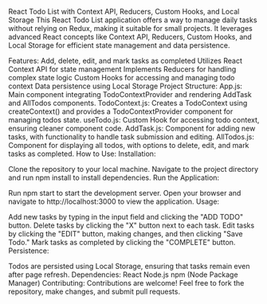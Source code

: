 
React Todo List with Context API, Reducers, Custom Hooks, and Local Storage
This React Todo List application offers a way to manage daily tasks without relying on Redux, making it suitable for small projects. It leverages advanced React concepts like Context API, Reducers, Custom Hooks, and Local Storage for efficient state management and data persistence.

Features:
Add, delete, edit, and mark tasks as completed
Utilizes React Context API for state management
Implements Reducers for handling complex state logic
Custom Hooks for accessing and managing todo context
Data persistence using Local Storage
Project Structure:
App.js: Main component integrating TodoContextProvider and rendering AddTask and AllTodos components.
TodoContext.js: Creates a TodoContext using createContext() and provides a TodoContextProvider component for managing todos state.
useTodo.js: Custom Hook for accessing todo context, ensuring cleaner component code.
AddTask.js: Component for adding new tasks, with functionality to handle task submission and editing.
AllTodos.js: Component for displaying all todos, with options to delete, edit, and mark tasks as completed.
How to Use:
Installation:

Clone the repository to your local machine.
Navigate to the project directory and run npm install to install dependencies.
Run the Application:

Run npm start to start the development server.
Open your browser and navigate to http://localhost:3000 to view the application.
Usage:

Add new tasks by typing in the input field and clicking the "ADD TODO" button.
Delete tasks by clicking the "X" button next to each task.
Edit tasks by clicking the "EDIT" button, making changes, and then clicking "Save Todo."
Mark tasks as completed by clicking the "COMPLETE" button.
Persistence:

Todos are persisted using Local Storage, ensuring that tasks remain even after page refresh.
Dependencies:
React
Node.js
npm (Node Package Manager)
Contributing:
Contributions are welcome! Feel free to fork the repository, make changes, and submit pull requests.
